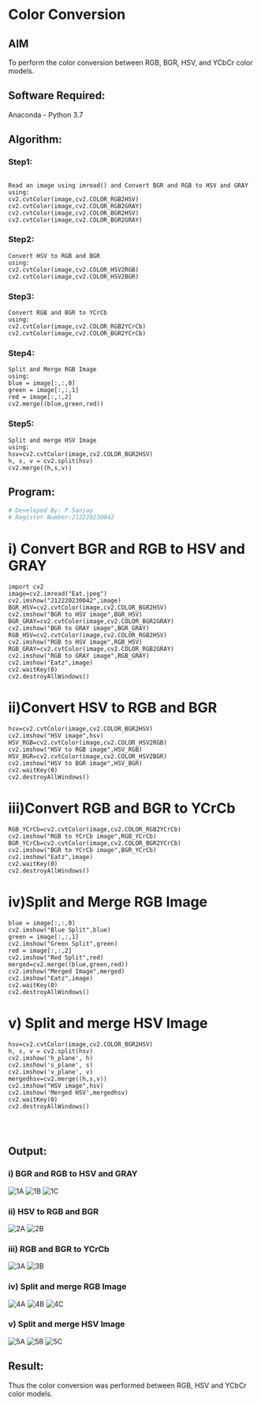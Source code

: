 # Color Conversion
## AIM
To perform the color conversion between RGB, BGR, HSV, and YCbCr color models.

## Software Required:
Anaconda - Python 3.7
## Algorithm:
### Step1:
```

Read an image using imread() and Convert BGR and RGB to HSV and GRAY
using:
cv2.cvtColor(image,cv2.COLOR_RGB2HSV)
cv2.cvtColor(image,cv2.COLOR_RGB2GRAY)
cv2.cvtColor(image,cv2.COLOR_BGR2HSV)
cv2.cvtColor(image,cv2.COLOR_BGR2GRAY)
```

### Step2:
```
Convert HSV to RGB and BGR
using:
cv2.cvtColor(image,cv2.COLOR_HSV2RGB)
cv2.cvtColor(image,cv2.COLOR_HSV2BGR)
```
### Step3:
```
Convert RGB and BGR to YCrCb
using:
cv2.cvtColor(image,cv2.COLOR_RGB2YCrCb)
cv2.cvtColor(image,cv2.COLOR_BGR2YCrCb)
```
### Step4:
```
Split and Merge RGB Image
using:
blue = image[:,:,0]
green = image[:,:,1]
red = image[:,:,2]
cv2.merge((blue,green,red))
```
### Step5:
```
Split and merge HSV Image
using:
hsv=cv2.cvtColor(image,cv2.COLOR_BGR2HSV)
h, s, v = cv2.split(hsv)
cv2.merge((h,s,v))
```
## Program:
```python
# Developed By: P.Sanjay
# Register Number:212220230042
```
# i) Convert BGR and RGB to HSV and GRAY
```
import cv2
image=cv2.imread("Eat.jpeg")
cv2.imshow("212220230042",image)
BGR_HSV=cv2.cvtColor(image,cv2.COLOR_BGR2HSV)
cv2.imshow("BGR to HSV image",BGR_HSV)
BGR_GRAY=cv2.cvtColor(image,cv2.COLOR_BGR2GRAY)
cv2.imshow("BGR to GRAY image",BGR_GRAY)
RGB_HSV=cv2.cvtColor(image,cv2.COLOR_RGB2HSV)
cv2.imshow("RGB to HSV image",RGB_HSV)
RGB_GRAY=cv2.cvtColor(image,cv2.COLOR_RGB2GRAY)
cv2.imshow("RGB to GRAY image",RGB_GRAY)
cv2.imshow("Eatz",image)
cv2.waitKey(0)
cv2.destroyAllWindows()

```


# ii)Convert HSV to RGB and BGR
```
hsv=cv2.cvtColor(image,cv2.COLOR_BGR2HSV)
cv2.imshow("HSV image",hsv)
HSV_RGB=cv2.cvtColor(image,cv2.COLOR_HSV2RGB)
cv2.imshow("HSV to RGB image",HSV_RGB)
HSV_BGR=cv2.cvtColor(image,cv2.COLOR_HSV2BGR)
cv2.imshow("HSV to BGR image",HSV_BGR)
cv2.waitKey(0)
cv2.destroyAllWindows()

```


# iii)Convert RGB and BGR to YCrCb
```
RGB_YCrCb=cv2.cvtColor(image,cv2.COLOR_RGB2YCrCb)
cv2.imshow("RGB to YCrCb image",RGB_YCrCb)
BGR_YCrCb=cv2.cvtColor(image,cv2.COLOR_BGR2YCrCb)
cv2.imshow("BGR to YCrCb image",BGR_YCrCb)
cv2.imshow("Eatz",image)
cv2.waitKey(0)
cv2.destroyAllWindows()
```


# iv)Split and Merge RGB Image
```
blue = image[:,:,0]
cv2.imshow("Blue Split",blue)
green = image[:,:,1]
cv2.imshow("Green Split",green)
red = image[:,:,2]
cv2.imshow("Red Split",red)
merged=cv2.merge((blue,green,red))
cv2.imshow("Merged Image",merged)
cv2.imshow("Eatz",image)
cv2.waitKey(0)
cv2.destroyAllWindows()

```

# v) Split and merge HSV Image
```
hsv=cv2.cvtColor(image,cv2.COLOR_BGR2HSV)
h, s, v = cv2.split(hsv)
cv2.imshow('h_plane', h)
cv2.imshow('s_plane', s)
cv2.imshow('v_plane', v)
mergedhsv=cv2.merge((h,s,v))
cv2.imshow("HSV image",hsv)
cv2.imshow('Merged HSV',mergedhsv)
cv2.waitKey(0)
cv2.destroyAllWindows()




```
## Output:
### i) BGR and RGB to HSV and GRAY
![1A](https://user-images.githubusercontent.com/75235426/163584657-020b82c9-fadc-4b47-9950-ee2523ea19ed.png)
![1B](https://user-images.githubusercontent.com/75235426/163584677-0b127ff4-c61a-476e-9ad8-1843fc842aa5.png)
![1C](https://user-images.githubusercontent.com/75235426/163584702-5ff861cd-fe84-4e89-b459-2b48673806d6.png)


### ii) HSV to RGB and BGR
![2A](https://user-images.githubusercontent.com/75235426/163584729-ecec2445-7d1d-4624-b0fc-07aa1d3046eb.png)
![2B](https://user-images.githubusercontent.com/75235426/163584751-615ee3c7-aa38-47f2-a5be-4a883fbd8a69.png)


### iii) RGB and BGR to YCrCb
![3A](https://user-images.githubusercontent.com/75235426/163584777-ef5db6dd-a495-4829-9578-1a4288338d1f.png)
![3B](https://user-images.githubusercontent.com/75235426/163584794-79eb3bb7-40b3-402f-8070-227039adb6d4.png)


### iv) Split and merge RGB Image
![4A](https://user-images.githubusercontent.com/75235426/163584816-d1792c6a-41c8-4548-be77-0b03cb869b51.png)
![4B](https://user-images.githubusercontent.com/75235426/163584831-844bfee0-808d-42c9-95f7-a2ae8cf881da.png)
![4C](https://user-images.githubusercontent.com/75235426/163584842-5a4babdf-016f-4ec2-9a48-9da8b1fdd186.png)


### v) Split and merge HSV Image
![5A](https://user-images.githubusercontent.com/75235426/163584858-a5cea744-7c90-4327-934d-c8149caf0a75.png)
![5B](https://user-images.githubusercontent.com/75235426/163584877-bf1fed30-63a5-4b02-afea-6c181b777679.png)
![5C](https://user-images.githubusercontent.com/75235426/163584894-09c09697-e245-4391-b100-4588834e8720.png)


## Result:
Thus the color conversion was performed between RGB, HSV and YCbCr color models.

